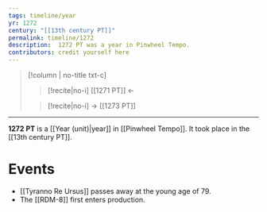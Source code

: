 ```yaml
---
tags: timeline/year 
yr: 1272
century: "[[13th century PT]]"
permalink: timeline/1272
description:  1272 PT was a year in Pinwheel Tempo.
contributors: credit yourself here
---
```

>[!column | no-title txt-c]
>>[!recite|no-i] [[1271 PT]] ←
>
>> [!recite|no-i] → [[1273 PT]]

---
**1272 PT** is a [[Year (unit)|year]] in [[Pinwheel Tempo]]. It took place in the [[13th century PT]]. 

# Events
- [[Tyranno Re Ursus]] passes away at the young age of 79.
- The [[RDM-8]] first enters production.